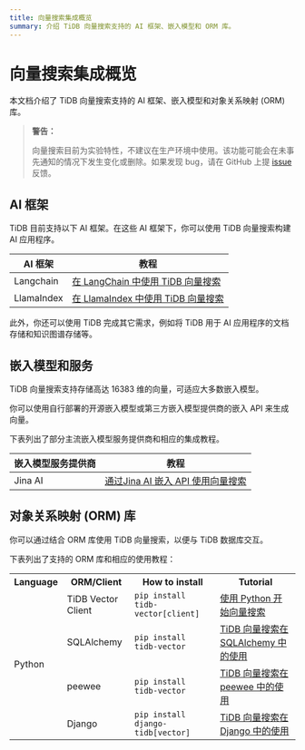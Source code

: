 ```yaml
---
title: 向量搜索集成概览
summary: 介绍 TiDB 向量搜索支持的 AI 框架、嵌入模型和 ORM 库。
---
```


# 向量搜索集成概览

本文档介绍了 TiDB 向量搜索支持的 AI 框架、嵌入模型和对象关系映射 (ORM) 库。

> **警告：**
>
> 向量搜索目前为实验特性，不建议在生产环境中使用。该功能可能会在未事先通知的情况下发生变化或删除。如果发现 bug，请在 GitHub 上提 [issue](https://github.com/pingcap/tidb/issues) 反馈。

## AI 框架

TiDB 目前支持以下 AI 框架。在这些 AI 框架下，你可以使用 TiDB 向量搜索构建 AI 应用程序。

| AI 框架 | 教程                                                                                          |
|---------------|---------------------------------------------------------------------------------------------------|
| Langchain     | [在 LangChain 中使用 TiDB 向量搜索](/vector-search-integrate-with-langchain.md)   |
| LlamaIndex    | [在 LlamaIndex 中使用 TiDB 向量搜索](/vector-search-integrate-with-llamaindex.md) |

此外，你还可以使用 TiDB 完成其它需求，例如将 TiDB 用于 AI 应用程序的文档存储和知识图谱存储等。

## 嵌入模型和服务

TiDB 向量搜索支持存储高达 16383 维的向量，可适应大多数嵌入模型。

你可以使用自行部署的开源嵌入模型或第三方嵌入模型提供商的嵌入 API 来生成向量。

下表列出了部分主流嵌入模型服务提供商和相应的集成教程。

| 嵌入模型服务提供商 | 教程                                                                                                            |
|-----------------------------|---------------------------------------------------------------------------------------------------------------------|
| Jina AI                     | [通过Jina AI 嵌入 API 使用向量搜索](/vector-search-integrate-with-jinaai-embedding.md) |

## 对象关系映射 (ORM) 库

你可以通过结合 ORM 库使用 TiDB 向量搜索，以便与 TiDB 数据库交互。

下表列出了支持的 ORM 库和相应的使用教程：

<table>
  <tr>
    <th>Language</th>
    <th>ORM/Client</th>
    <th>How to install</th>
    <th>Tutorial</th>
  </tr>
  <tr>
    <td rowspan="4">Python</td>
    <td>TiDB Vector Client</td>
    <td><code>pip install tidb-vector[client]</code></td>
    <td><a href="/vector-search-get-started-using-python.md">使用 Python 开始向量搜索</a></td>
  </tr>
  <tr>
    <td>SQLAlchemy</td>
    <td><code>pip install tidb-vector</code></td>
    <td><a href="/vector-search-integrate-with-sqlalchemy.md">TiDB 向量搜索在 SQLAlchemy 中的使用</a></td>
  </tr>
  <tr>
    <td>peewee</td>
    <td><code>pip install tidb-vector</code></td>
    <td><a href="/vector-search-integrate-with-peewee.md">TiDB 向量搜索在 peewee 中的使用</a></td>
  </tr>
  <tr>
    <td>Django</td>
    <td><code>pip install django-tidb[vector]</code></td>
    <td><a href="/vector-search-integrate-with-django-orm.md">TiDB 向量搜索在 Django 中的使用</a></td>
  </tr>
</table>
